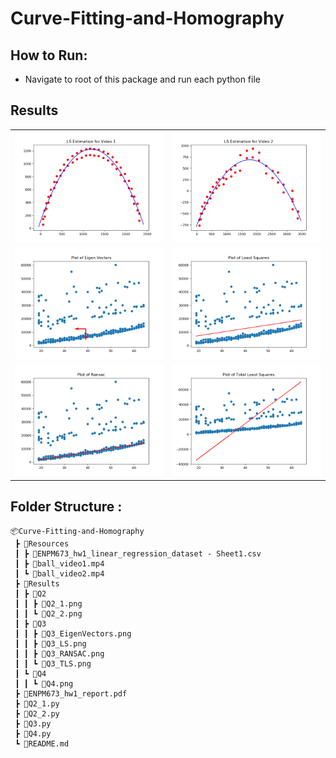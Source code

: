 # Curve-Fitting-and-Homography

 ## How to Run:
 * Navigate to root of this package and run each python file  

## Results

<table>
 <tr>
   <td><img src='Results/Q2/Q2_1.png'></td>
   <td><img src='Results/Q2/Q2_2.png'></td>
 </tr>
 <tr>
   <td><img src='Results/Q3/Q3_EigenVectors.png'></td>
   <td><img src='Results/Q3/Q3_LS.png'></td>
 </tr>
 <tr>
   <td><img src='Results/Q3/Q3_RANSAC.png'></td>
   <td><img src='Results/Q3/Q3_TLS.png'></td>
 </tr>
</table>


## Folder Structure :
```
📦Curve-Fitting-and-Homography
 ┣ 📂Resources
 ┃ ┣ 📜ENPM673_hw1_linear_regression_dataset - Sheet1.csv
 ┃ ┣ 📜ball_video1.mp4
 ┃ ┗ 📜ball_video2.mp4
 ┣ 📂Results
 ┃ ┣ 📂Q2
 ┃ ┃ ┣ 📜Q2_1.png
 ┃ ┃ ┗ 📜Q2_2.png
 ┃ ┣ 📂Q3
 ┃ ┃ ┣ 📜Q3_EigenVectors.png
 ┃ ┃ ┣ 📜Q3_LS.png
 ┃ ┃ ┣ 📜Q3_RANSAC.png
 ┃ ┃ ┗ 📜Q3_TLS.png
 ┃ ┗ 📂Q4
 ┃ ┃ ┗ 📜Q4.png
 ┣ 📜ENPM673_hw1_report.pdf
 ┣ 📜Q2_1.py
 ┣ 📜Q2_2.py
 ┣ 📜Q3.py
 ┣ 📜Q4.py
 ┗ 📜README.md
 ```
